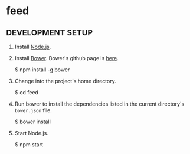 # feed

## DEVELOPMENT SETUP

1. Install [Node.js](http://nodejs.org/download/).

1. Install [Bower](http://bower.io/). Bower's github page is [here](https://github.com/bower/bower).

    $ npm install -g bower

1. Change into the project's home directory.

    $ cd feed
    
1. Run bower to install the dependencies listed in the current directory's `bower.json` file.

    $ bower install

1. Start Node.js.

    $ npm start